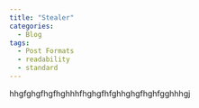 ```yaml
---
title: "Stealer"
categories:
  - Blog
tags:
  - Post Formats
  - readability
  - standard
---
```


hhgfghgfhgfhghhhfhghgfhfghhghgfhghfgghhhgj
